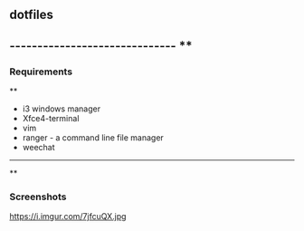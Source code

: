 <h2>dotfiles<h2> 
------------------------------
**<h3>Requirements</h3>**

* i3 windows manager
* Xfce4-terminal
* vim
* ranger - a command line file manager
* weechat
----------------------------------------
**<h3>Screenshots</h3>

https://i.imgur.com/7jfcuQX.jpg
